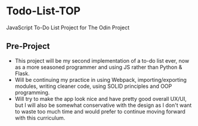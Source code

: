 # Todo-List-TOP
JavaScript To-Do List Project for The Odin Project

## Pre-Project
- This project will be my second implementation of a to-do list ever, now as a more seasoned programmer and using JS rather than Python & Flask. 
- Will be continuing my practice in using Webpack, importing/exporting modules, writing cleaner code, using SOLID principles and OOP programming.
- Will try to make the app look nice and have pretty good overall UX/UI, but I will also be somewhat conservative with the design as I don't want to waste too much time and would prefer to continue moving forward with this curriculum. 